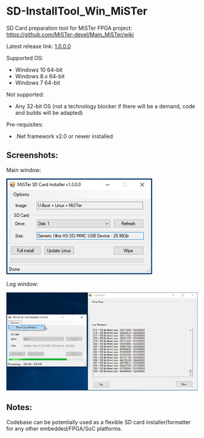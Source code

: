 # SD-InstallTool_Win_MiSTer
SD Card preparation tool for MiSTer FPGA project: https://github.com/MiSTer-devel/Main_MiSTer/wiki

Latest release link: [1.0.0.0](/releases/20170728/MiSTer%20SD%20Card%20Utility.exe?raw=true)

Supported OS:
- Windows 10 64-bit
- Windows 8.x 64-bit
- Windows 7 64-bit

Not supported:
- Any 32-bit OS (not a technology blocker if there will be a demand, code and builds will be adapted)

Pre-requisites:
- .Net framework v2.0 or newer installed

## Screenshots:

Main window:

![Main window](/doc/screenshots/main.png?raw=true)

Log window:

![Log window](/doc/screenshots/log.png?raw=true)


## Notes:
Codebase can be potentially used as a flexible SD card installer/formatter for any other embedded/FPGA/SoC platforms.
